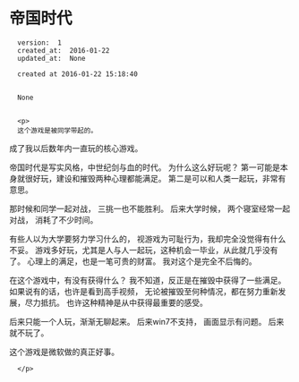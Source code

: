 
  # 帝国时代

      version:  1
      created_at:  2016-01-22
      updated_at:  None

      created at 2016-01-22 15:18:40 


      None


      <p>
      这个游戏是被同学带起的。
成了我以后数年内一直玩的核心游戏。 

帝国时代是写实风格，中世纪剑与血的时代。 
为什么这么好玩呢？ 
第一可能是本身就很好玩，建设和摧毁两种心理都能满足。
第二是可以和人类一起玩，非常有意思。

那时候和同学一起对战， 三挑一也不能胜利。
后来大学时候， 两个寝室经常一起对战， 消耗了不少时间。 

有些人以为大学要努力学习什么的， 视游戏为可耻行为，我却完全没觉得有什么不妥。 
游戏多好玩，尤其是人与人一起玩，这种机会一毕业，从此就几乎没有了。 
心理上的满足，也是一笔可贵的财富。 我对这个是完全不后悔的。

在这个游戏中，有没有获得什么？ 我不知道，反正是在摧毁中获得了一些满足。
如果说有的话，也许是看到高手视频， 无论被摧毁至何种情况，都在努力重新发展，尽力抵抗。 
也许这种精神是从中获得最重要的感受。 

后来只能一个人玩，渐渐无聊起来。
后来win7不支持， 画面显示有问题。 
后来就不玩了。

这个游戏是微软做的真正好事。

      </p>

  